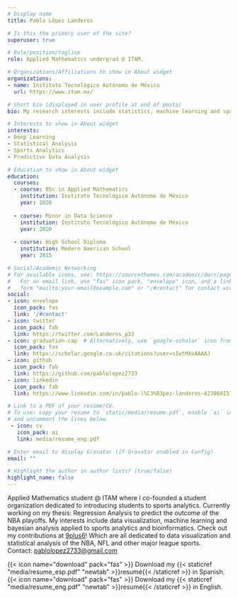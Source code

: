 ```yaml
---
# Display name
title: Pablo López Landeros

# Is this the primary user of the site?
superuser: true

# Role/position/tagline
role: Applied Mathematics undergrad @ ITAM.

# Organizations/Affiliations to show in About widget
organizations:
- name: Instituto Tecnológico Autónomo de México
  url: https://www.itam.mx/

# Short bio (displayed in user profile at end of posts)
bio: My research interests include statistics, machine learning and sports analytics.

# Interests to show in About widget
interests:
- Deep Learning
- Statistical Analysis
- Sports Analytics
- Predictive Data Analysis

# Education to show in About widget
education:
  courses:
  - course: BSc in Applied Mathematics
    institution: Instituto Tecnológico Autónomo de México
    year: 2020
    
  - course: Minor in Data Science
    institution: Instituto Tecnológico Autónomo de México
    year: 2020
    
  - course: High School Diploma
    institution: Modern American School
    year: 2015

# Social/Academic Networking
# For available icons, see: https://sourcethemes.com/academic/docs/page-builder/#icons
#   For an email link, use "fas" icon pack, "envelope" icon, and a link in the
#   form "mailto:your-email@example.com" or "/#contact" for contact widget.
social:
- icon: envelope
  icon_pack: fas
  link: '/#contact'
- icon: twitter
  icon_pack: fab
  link: https://twitter.com/Landeros_p33
- icon: graduation-cap  # Alternatively, use `google-scholar` icon from `ai` icon pack
  icon_pack: fas
  link: https://scholar.google.co.uk/citations?user=sIwtMXoAAAAJ
- icon: github
  icon_pack: fab
  link: https://github.com/pablolopez2733
- icon: linkedin
  icon_pack: fab
  link: https://www.linkedin.com/in/pablo-l%C3%B3pez-landeros-423060157/

# Link to a PDF of your resume/CV.
# To use: copy your resume to `static/media/resume.pdf`, enable `ai` icons in `params.toml`, 
# and uncomment the lines below.
 - icon: cv
   icon_pack: ai
   link: media/resume_eng.pdf

# Enter email to display Gravatar (if Gravatar enabled in Config)
email: ""

# Highlight the author in author lists? (true/false)
highlight_name: false
---
```


Applied Mathematics student @ ITAM where I co-founded a student organization dedicated to introducing students to sports analytics. Currently working on my thesis: Regression Analysis to predict the outcome of the NBA playoffs. My interests include data visualization, machine learning and bayesian analysis applied to sports analytics and bioinformatics. Check out my contributions at <a href="www.9plus6.com">9plus6</a>! Which are all dedicated to data visualization and statistical analysis of the NBA, NFL and other major league sports.
<br>
Contact: pablolopez2733@gmail.com


{{< icon name="download" pack="fas" >}} Download my {{< staticref "media/resume_esp.pdf" "newtab" >}}resumé{{< /staticref >}} in Spanish.
{{< icon name="download" pack="fas" >}} Download my {{< staticref "media/resume_eng.pdf" "newtab" >}}resumé{{< /staticref >}} in English.
